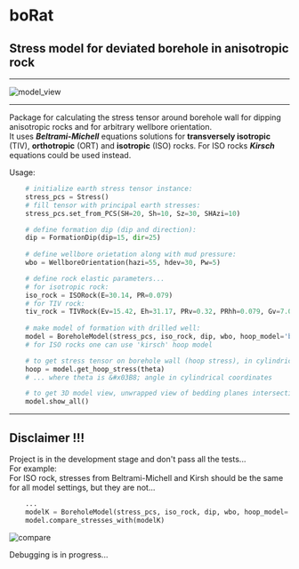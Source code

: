 # boRat  

## Stress model for deviated borehole in anisotropic rock

---

![model_view](https://user-images.githubusercontent.com/105928466/176430528-c7a921c1-aee2-4572-9928-62037440f2e7.JPG)

---

Package for calculating the stress tensor around borehole wall for dipping anisotropic rocks and for arbitrary wellbore orientation.  
It uses ***Beltrami-Michell*** equations solutions for **transversely isotropic** (TIV), **orthotropic** (ORT) and **isotropic** (ISO) rocks.
For ISO rocks ***Kirsch*** equations could be used instead.  

Usage:

```python
    # initialize earth stress tensor instance:
    stress_pcs = Stress()
    # fill tensor with principal earth stresses:
    stress_pcs.set_from_PCS(SH=20, Sh=10, Sz=30, SHAzi=10)

    # define formation dip (dip and direction):
    dip = FormationDip(dip=15, dir=25)
    
    # define wellbore orietation along with mud pressure:
    wbo = WellboreOrientation(hazi=55, hdev=30, Pw=5)

    # define rock elastic parameters...
    # for isotropic rock:
    iso_rock = ISORock(E=30.14, PR=0.079)
    # for TIV rock:
    tiv_rock = TIVRock(Ev=15.42, Eh=31.17, PRv=0.32, PRhh=0.079, Gv=7.05)
    
    # make model of formation with drilled well:
    model = BoreholeModel(stress_pcs, iso_rock, dip, wbo, hoop_model='beltrami-michell')
    # for ISO rocks one can use 'kirsch' hoop model

    # to get stress tensor on borehole wall (hoop stress), in cylindrical coordinates counted from top of the hole (TOH) use:
    hoop = model.get_hoop_stress(theta)
    # ... where theta is &#x03B8; angle in cylindrical coordinates

    # to get 3D model view, unwrapped view of bedding planes intersecting borehole wall and stresses plot use: 
    model.show_all()
```

---

## Disclaimer !!!  

Project is in the development stage and don't pass all the tests...  
For example:  
For ISO rock, stresses from Beltrami-Michell and Kirsh should be the same for all model settings, but they are not...
```python
    ...
    modelK = BoreholeModel(stress_pcs, iso_rock, dip, wbo, hoop_model='kirsch')
    model.compare_stresses_with(modelK)
```

![compare](https://user-images.githubusercontent.com/105928466/176438356-f660e722-b05f-4e40-ab3d-35c6473e4aba.JPG)

Debugging is in progress...